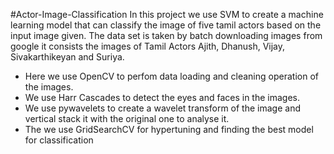 #Actor-Image-Classification
In this project we use SVM to create a machine learning model that can classify the image of five tamil actors based on the input image given. The data set is taken by batch downloading images from google it consists the images of Tamil Actors Ajith, Dhanush, Vijay, Sivakarthikeyan and Suriya.
* Here we use OpenCV to perfom data loading and cleaning operation of the images.
* We use Harr Cascades to detect the eyes and faces in the images.
* We use pywavelets to create a wavelet transform of the image and vertical stack it with the original one to analyse it.
* The we use GridSearchCV for hypertuning and finding the best model for classification
